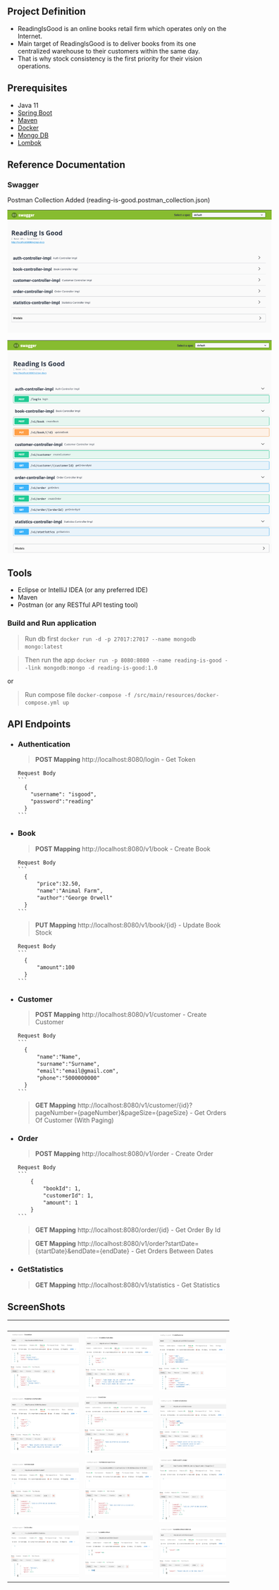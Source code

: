 ## Project Definition
* ReadingIsGood is an online books retail firm which operates only on the Internet. 
* Main target of ReadingIsGood is to deliver books from its one centralized warehouse to their customers within the same day. 
* That is why stock consistency is the first priority for their vision operations.

## Prerequisites
- Java 11
- [Spring Boot](https://spring.io/projects/spring-boot)
- [Maven](https://maven.apache.org/guides/index.html)
- [Docker](https://www.docker.com/)  
- [Mongo DB](https://docs.mongodb.com/guides/)
- [Lombok](https://objectcomputing.com/resources/publications/sett/january-2010-reducing-boilerplate-code-with-project-lombok)

## Reference Documentation

### Swagger

Postman Collection Added (reading-is-good.postman_collection.json)
<br>

<div style="width:600px;">

  ![image](images/Swagger.png)

</div>
<div style="width:600px;">

![image](images/SwaggerController.png)

</div>

## Tools
- Eclipse or IntelliJ IDEA (or any preferred IDE)
- Maven 
- Postman (or any RESTful API testing tool)


###  Build and Run application
> Run db first `docker run -d -p 27017:27017 --name mongodb mongo:latest`

> Then run the app `docker run -p 8080:8080 --name reading-is-good --link mongodb:mongo -d reading-is-good:1.0`

or

> Run compose file `docker-compose -f /src/main/resources/docker-compose.yml up
`



## API Endpoints

- ### Authentication
  > **POST Mapping** http://localhost:8080/login  - Get Token
  > 
      Request Body  
      ```
        {
          "username": "isgood",
          "password":"reading"
        }
      ```
- ### Book
  > **POST Mapping** http://localhost:8080/v1/book  - Create Book
  >
      Request Body  
      ```
        {
            "price":32.50,
            "name":"Animal Farm",
            "author":"George Orwell"
        }
      ```

  > **PUT Mapping** http://localhost:8080/v1/book/{id}  - Update Book Stock
  >
      Request Body  
      ```
        {
            "amount":100
        }
      ```
  
- ### Customer
  > **POST Mapping** http://localhost:8080/v1/customer  - Create Customer
  >
      Request Body  
      ```
        {
            "name":"Name",
            "surname":"Surname",
            "email":"email@gmail.com",
            "phone":"5000000000"
        }
      ```
  > **GET Mapping** http://localhost:8080/v1/customer/{id}?pageNumber={pageNumber}&pageSize={pageSize} - Get Orders Of Customer (With Paging)
  > 

- ### Order
  > **POST Mapping** http://localhost:8080/v1/order  - Create Order
  >
      Request Body  
      ```
          {
              "bookId": 1,
              "customerId": 1,
              "amount": 1
          }
      ```
  
  > **GET Mapping** http://localhost:8080/order/{id}  - Get Order By Id
  >
  
  > **GET Mapping** http://localhost:8080/v1/order?startDate={startDate}&endDate={endDate}  - Get Orders Between Dates
  >

- ### GetStatistics
  > **GET Mapping** http://localhost:8080/v1/statistics  - Get Statistics
  >

## ScreenShots

|  <img width=200/> | <img width=200/>  | <img width=200/>  |
|---|---|---|
|![image](images/CreateBook.png)| ![image](images/CreateBookValidation.png) |![image](images/CreateCustomer.png) |
|![image](images/CreateCustomerValidation.png)| ![image](images/CreateOrder.png) |![image](images/CreateOrderValidation.png) |
|![image](images/GetOrderById.png)| ![image](images/GetOrdersBetweenDates.png) |![image](images/GetOrdersOfCustomer.png) |
|![image](images/GetStatistics.png)| ![image](images/UpdateBookStock.png) |![image](images/UpdateBookStockValidation.png) |







